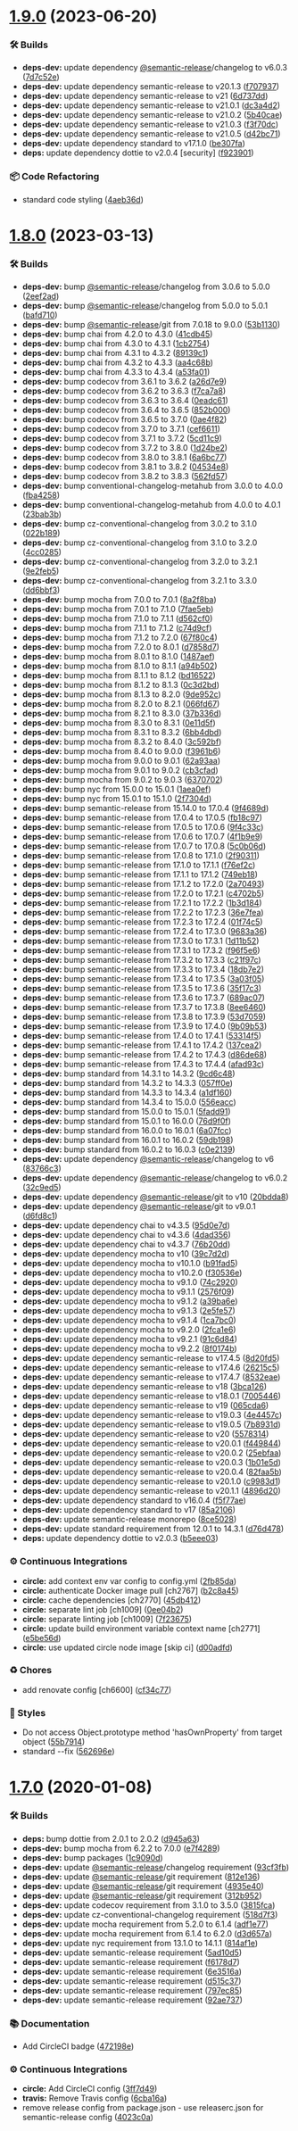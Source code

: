 # [1.9.0](https://github.com/wmfs/rbac/compare/v1.8.0...v1.9.0) (2023-06-20)


### 🛠 Builds

* **deps-dev:** update dependency [@semantic-release](https://github.com/semantic-release)/changelog to v6.0.3 ([7d7c52e](https://github.com/wmfs/rbac/commit/7d7c52eb9fe5a28bad221444b6f6108b17a86327))
* **deps-dev:** update dependency semantic-release to v20.1.3 ([f707937](https://github.com/wmfs/rbac/commit/f7079376d3b5ccbc0b3a4dd9d965747fc1092047))
* **deps-dev:** update dependency semantic-release to v21 ([6d737dd](https://github.com/wmfs/rbac/commit/6d737ddcdef9076b077a2a4ce7e20232aaf70091))
* **deps-dev:** update dependency semantic-release to v21.0.1 ([dc3a4d2](https://github.com/wmfs/rbac/commit/dc3a4d2fe4f24559f12572e2c8606cbcbe16dc96))
* **deps-dev:** update dependency semantic-release to v21.0.2 ([5b40cae](https://github.com/wmfs/rbac/commit/5b40cae8e1b1d46bfbab42f39d56ed3ae89b377c))
* **deps-dev:** update dependency semantic-release to v21.0.3 ([f3f70dc](https://github.com/wmfs/rbac/commit/f3f70dcc0016bbb544d3b75ed6330c21d906af6e))
* **deps-dev:** update dependency semantic-release to v21.0.5 ([d42bc71](https://github.com/wmfs/rbac/commit/d42bc7127e4a297992fbddc1fb08d68b9ad3a25c))
* **deps-dev:** update dependency standard to v17.1.0 ([be307fa](https://github.com/wmfs/rbac/commit/be307fa4c8a005dc401999c6f98ad6b28d92bf51))
* **deps:** update dependency dottie to v2.0.4 [security] ([f923901](https://github.com/wmfs/rbac/commit/f9239017783b2d0d0b5be646c88df0fbfaa795e9))


### 📦 Code Refactoring

* standard code styling ([4aeb36d](https://github.com/wmfs/rbac/commit/4aeb36dad4700720f594ce06c3c613f5024b805a))

# [1.8.0](https://github.com/wmfs/rbac/compare/v1.7.0...v1.8.0) (2023-03-13)


### 🛠 Builds

* **deps-dev:** bump [@semantic-release](https://github.com/semantic-release)/changelog from 3.0.6 to 5.0.0 ([2eef2ad](https://github.com/wmfs/rbac/commit/2eef2ad8edcf540ce2c5de8997b348d3b59fcfaa))
* **deps-dev:** bump [@semantic-release](https://github.com/semantic-release)/changelog from 5.0.0 to 5.0.1 ([bafd710](https://github.com/wmfs/rbac/commit/bafd71085dac8c4bbc37e8582e8dd4771c7b2c1e))
* **deps-dev:** bump [@semantic-release](https://github.com/semantic-release)/git from 7.0.18 to 9.0.0 ([53b1130](https://github.com/wmfs/rbac/commit/53b11302cab4f439430e53d4010b844e53b0cbbb))
* **deps-dev:** bump chai from 4.2.0 to 4.3.0 ([41cdb45](https://github.com/wmfs/rbac/commit/41cdb45319325e883a875834f7db46d0e4176f4e))
* **deps-dev:** bump chai from 4.3.0 to 4.3.1 ([1cb2754](https://github.com/wmfs/rbac/commit/1cb2754aa81ce633fc575606515746f809883aa8))
* **deps-dev:** bump chai from 4.3.1 to 4.3.2 ([89139c1](https://github.com/wmfs/rbac/commit/89139c1a543fb316ffc92bd99f220189af1b89e0))
* **deps-dev:** bump chai from 4.3.2 to 4.3.3 ([aa4c68b](https://github.com/wmfs/rbac/commit/aa4c68b9cb351ffa82ffff5c89a4af153e7721c4))
* **deps-dev:** bump chai from 4.3.3 to 4.3.4 ([a53fa01](https://github.com/wmfs/rbac/commit/a53fa010789dae8945f9d83a162f0f64684867e6))
* **deps-dev:** bump codecov from 3.6.1 to 3.6.2 ([a26d7e9](https://github.com/wmfs/rbac/commit/a26d7e9afb361090054e43f60cf5facfdbd5ea4f))
* **deps-dev:** bump codecov from 3.6.2 to 3.6.3 ([f7ca7a8](https://github.com/wmfs/rbac/commit/f7ca7a8f8dd3cdfab5da2aae54b7bb7b75af9112))
* **deps-dev:** bump codecov from 3.6.3 to 3.6.4 ([0eadc61](https://github.com/wmfs/rbac/commit/0eadc61eaa8bef57e266e0bd58ff4211d1a938cd))
* **deps-dev:** bump codecov from 3.6.4 to 3.6.5 ([852b000](https://github.com/wmfs/rbac/commit/852b000b5dfcef0b81c75a9d15ac5f0381e7af6d))
* **deps-dev:** bump codecov from 3.6.5 to 3.7.0 ([0ae4f82](https://github.com/wmfs/rbac/commit/0ae4f82146df03b3d2bee232eb151387da13daa6))
* **deps-dev:** bump codecov from 3.7.0 to 3.7.1 ([cef6611](https://github.com/wmfs/rbac/commit/cef66111c35c1e555a458df0899603bbd3947f92))
* **deps-dev:** bump codecov from 3.7.1 to 3.7.2 ([5cd11c9](https://github.com/wmfs/rbac/commit/5cd11c9b89e40a14be79b6356ebda4aed72bc2e7))
* **deps-dev:** bump codecov from 3.7.2 to 3.8.0 ([1d24be2](https://github.com/wmfs/rbac/commit/1d24be2912f9244e2bb6e5126ced74cea5592581))
* **deps-dev:** bump codecov from 3.8.0 to 3.8.1 ([6a6bc77](https://github.com/wmfs/rbac/commit/6a6bc77e470a5fb95532c67b760251f9604fcdf0))
* **deps-dev:** bump codecov from 3.8.1 to 3.8.2 ([04534e8](https://github.com/wmfs/rbac/commit/04534e85f45baf701e037674c46f80ec96b07172))
* **deps-dev:** bump codecov from 3.8.2 to 3.8.3 ([562fd57](https://github.com/wmfs/rbac/commit/562fd5761fc3748f14d0948894bf86fbead782ae))
* **deps-dev:** bump conventional-changelog-metahub from 3.0.0 to 4.0.0 ([fba4258](https://github.com/wmfs/rbac/commit/fba42582eeb3462e36aad9cce5d7f6321ecb4a7a))
* **deps-dev:** bump conventional-changelog-metahub from 4.0.0 to 4.0.1 ([23bab3b](https://github.com/wmfs/rbac/commit/23bab3b7f8df897b92a6523ac47f96c213c1afec))
* **deps-dev:** bump cz-conventional-changelog from 3.0.2 to 3.1.0 ([022b189](https://github.com/wmfs/rbac/commit/022b18967bc65f3721d271611dddf9323e38cbc2))
* **deps-dev:** bump cz-conventional-changelog from 3.1.0 to 3.2.0 ([4cc0285](https://github.com/wmfs/rbac/commit/4cc028581b0d5e95cfe6370235379066d5b0f1c6))
* **deps-dev:** bump cz-conventional-changelog from 3.2.0 to 3.2.1 ([9e2feb5](https://github.com/wmfs/rbac/commit/9e2feb5c1d77c2b72a9f4344de98eaa4ad3ed085))
* **deps-dev:** bump cz-conventional-changelog from 3.2.1 to 3.3.0 ([dd6bbf3](https://github.com/wmfs/rbac/commit/dd6bbf377cc2faf17e5b5ec45fa5e996cb0fd032))
* **deps-dev:** bump mocha from 7.0.0 to 7.0.1 ([8a2f8ba](https://github.com/wmfs/rbac/commit/8a2f8ba156f3bf0979baf2c2d2149e8234f2cf8e))
* **deps-dev:** bump mocha from 7.0.1 to 7.1.0 ([7fae5eb](https://github.com/wmfs/rbac/commit/7fae5eb612237a596e9be32409c3ca3674ca8df6))
* **deps-dev:** bump mocha from 7.1.0 to 7.1.1 ([d562cf0](https://github.com/wmfs/rbac/commit/d562cf005d4ebe616dc0d8ae5a6443c3c1e09b78))
* **deps-dev:** bump mocha from 7.1.1 to 7.1.2 ([c74d9cf](https://github.com/wmfs/rbac/commit/c74d9cf5f8e7eebd76955cb213383bb1a9c9cdd2))
* **deps-dev:** bump mocha from 7.1.2 to 7.2.0 ([67f80c4](https://github.com/wmfs/rbac/commit/67f80c463c20f227612f3075a12e5ff43e6334b6))
* **deps-dev:** bump mocha from 7.2.0 to 8.0.1 ([d7858d7](https://github.com/wmfs/rbac/commit/d7858d78bd3408aa9f4c894702fbacf3c85a152b))
* **deps-dev:** bump mocha from 8.0.1 to 8.1.0 ([1487aef](https://github.com/wmfs/rbac/commit/1487aef9d62dfec8ff2c9bc25806c078986ac6f5))
* **deps-dev:** bump mocha from 8.1.0 to 8.1.1 ([a94b502](https://github.com/wmfs/rbac/commit/a94b5022d1ff4f36272dbfebad0d3c131af5cea4))
* **deps-dev:** bump mocha from 8.1.1 to 8.1.2 ([bd16522](https://github.com/wmfs/rbac/commit/bd1652235d0fd655471fc683abba3760c47d53a1))
* **deps-dev:** bump mocha from 8.1.2 to 8.1.3 ([0c3d2bd](https://github.com/wmfs/rbac/commit/0c3d2bda06febb72a29134695ae81f218b9354e0))
* **deps-dev:** bump mocha from 8.1.3 to 8.2.0 ([9de952c](https://github.com/wmfs/rbac/commit/9de952c37f72880810d96f9b35f26375a084eaaf))
* **deps-dev:** bump mocha from 8.2.0 to 8.2.1 ([066fd67](https://github.com/wmfs/rbac/commit/066fd67a46bff0a51ffbbb0a18eb9b32717ec2f1))
* **deps-dev:** bump mocha from 8.2.1 to 8.3.0 ([37b336d](https://github.com/wmfs/rbac/commit/37b336d2b1ac94e4cf57d25f52ac1c1591c3fe1b))
* **deps-dev:** bump mocha from 8.3.0 to 8.3.1 ([0e11d5f](https://github.com/wmfs/rbac/commit/0e11d5fb23242fdb8d1813d01cfeb31d79b10071))
* **deps-dev:** bump mocha from 8.3.1 to 8.3.2 ([6bb4dbd](https://github.com/wmfs/rbac/commit/6bb4dbd905900394045060fb2fb0e0e2a7efb828))
* **deps-dev:** bump mocha from 8.3.2 to 8.4.0 ([3c592bf](https://github.com/wmfs/rbac/commit/3c592bf52e2d2412f7ac1f4f31277df65ff3ac4f))
* **deps-dev:** bump mocha from 8.4.0 to 9.0.0 ([f3961b6](https://github.com/wmfs/rbac/commit/f3961b6e5ce1f62161e7f16fbfec4cf7178fd0d9))
* **deps-dev:** bump mocha from 9.0.0 to 9.0.1 ([62a93aa](https://github.com/wmfs/rbac/commit/62a93aadb0eb9d552e76bc676b1811c965e1dbf4))
* **deps-dev:** bump mocha from 9.0.1 to 9.0.2 ([cb3cfad](https://github.com/wmfs/rbac/commit/cb3cfad9a1876e89c0d0dd26340c7c271c298290))
* **deps-dev:** bump mocha from 9.0.2 to 9.0.3 ([6370702](https://github.com/wmfs/rbac/commit/637070285d2f92ad6a7dd649d04a58736d302cc0))
* **deps-dev:** bump nyc from 15.0.0 to 15.0.1 ([1aea0ef](https://github.com/wmfs/rbac/commit/1aea0efb3da004abc33c02fa54820a5bc2d69b53))
* **deps-dev:** bump nyc from 15.0.1 to 15.1.0 ([2f7304d](https://github.com/wmfs/rbac/commit/2f7304d6f8d18457168f3138605438a5dcf0593d))
* **deps-dev:** bump semantic-release from 15.14.0 to 17.0.4 ([9f4689d](https://github.com/wmfs/rbac/commit/9f4689d7ceccc72585e16aea61c38ff66b50a76c))
* **deps-dev:** bump semantic-release from 17.0.4 to 17.0.5 ([fb18c97](https://github.com/wmfs/rbac/commit/fb18c973cbd420338f23909354fa70cd879b185f))
* **deps-dev:** bump semantic-release from 17.0.5 to 17.0.6 ([9f4c33c](https://github.com/wmfs/rbac/commit/9f4c33ce97e42d3b133b2670b268cf707cf9e8d8))
* **deps-dev:** bump semantic-release from 17.0.6 to 17.0.7 ([4f1b9e9](https://github.com/wmfs/rbac/commit/4f1b9e942f215916cf813ad8ff0e70cc3100299f))
* **deps-dev:** bump semantic-release from 17.0.7 to 17.0.8 ([5c0b06d](https://github.com/wmfs/rbac/commit/5c0b06d7d6e1267572a0218d98dbd20dfcbd05fc))
* **deps-dev:** bump semantic-release from 17.0.8 to 17.1.0 ([2f90311](https://github.com/wmfs/rbac/commit/2f9031129751c8e92d018f3ab8fd3c06be577789))
* **deps-dev:** bump semantic-release from 17.1.0 to 17.1.1 ([f76ef2c](https://github.com/wmfs/rbac/commit/f76ef2c715c99bc0180d2349f8cf02f7bcf1852a))
* **deps-dev:** bump semantic-release from 17.1.1 to 17.1.2 ([749eb18](https://github.com/wmfs/rbac/commit/749eb1863ff0bff064d634d0adf9c932fc2b2188))
* **deps-dev:** bump semantic-release from 17.1.2 to 17.2.0 ([2a70493](https://github.com/wmfs/rbac/commit/2a7049303af9953d7a0f4c36828adeb270f2e32f))
* **deps-dev:** bump semantic-release from 17.2.0 to 17.2.1 ([c4702b5](https://github.com/wmfs/rbac/commit/c4702b57499117dba1eb0a5b04284752dce19edd))
* **deps-dev:** bump semantic-release from 17.2.1 to 17.2.2 ([1b3d184](https://github.com/wmfs/rbac/commit/1b3d184ddb91b0e7b76fa58f7ea309ec75cc4b16))
* **deps-dev:** bump semantic-release from 17.2.2 to 17.2.3 ([36e7fea](https://github.com/wmfs/rbac/commit/36e7fea94a831f7e43c00489aa2113904992a736))
* **deps-dev:** bump semantic-release from 17.2.3 to 17.2.4 ([01f74c5](https://github.com/wmfs/rbac/commit/01f74c57f4e43b082bc94d93e975e890ae3f8fbc))
* **deps-dev:** bump semantic-release from 17.2.4 to 17.3.0 ([9683a36](https://github.com/wmfs/rbac/commit/9683a36f4d95842df6baecb4f59045894d06f986))
* **deps-dev:** bump semantic-release from 17.3.0 to 17.3.1 ([1d11b52](https://github.com/wmfs/rbac/commit/1d11b52926058c047b79d7328e50135d8f83bcfe))
* **deps-dev:** bump semantic-release from 17.3.1 to 17.3.2 ([f96f5e6](https://github.com/wmfs/rbac/commit/f96f5e6fd2b10960b830874fbac9a2c724b30e24))
* **deps-dev:** bump semantic-release from 17.3.2 to 17.3.3 ([c21f97c](https://github.com/wmfs/rbac/commit/c21f97cab33eecfbd0a961f089c671f2e2e73edc))
* **deps-dev:** bump semantic-release from 17.3.3 to 17.3.4 ([18db7e2](https://github.com/wmfs/rbac/commit/18db7e275261b37efd90ddc51d589f6528b60de6))
* **deps-dev:** bump semantic-release from 17.3.4 to 17.3.5 ([3a03f05](https://github.com/wmfs/rbac/commit/3a03f05e286981fca8a15ea1f6177bc92fc4214b))
* **deps-dev:** bump semantic-release from 17.3.5 to 17.3.6 ([35f17c3](https://github.com/wmfs/rbac/commit/35f17c386c60568d8d3aab5a78f6508d1e216038))
* **deps-dev:** bump semantic-release from 17.3.6 to 17.3.7 ([689ac07](https://github.com/wmfs/rbac/commit/689ac0755a426a6784283cd82e57a7baeca15ab4))
* **deps-dev:** bump semantic-release from 17.3.7 to 17.3.8 ([8ee6460](https://github.com/wmfs/rbac/commit/8ee64601fdfd0ea9ffdacc7c27d089a38acddc49))
* **deps-dev:** bump semantic-release from 17.3.8 to 17.3.9 ([53d7059](https://github.com/wmfs/rbac/commit/53d7059bf5d393b4930918643588939f53fdde45))
* **deps-dev:** bump semantic-release from 17.3.9 to 17.4.0 ([9b09b53](https://github.com/wmfs/rbac/commit/9b09b53d73327a10cbb3567e92e42446d5703e4d))
* **deps-dev:** bump semantic-release from 17.4.0 to 17.4.1 ([53314f5](https://github.com/wmfs/rbac/commit/53314f5d914c1afad8a36da549bb92bbd92c3e55))
* **deps-dev:** bump semantic-release from 17.4.1 to 17.4.2 ([137cea2](https://github.com/wmfs/rbac/commit/137cea213032a13d9d95bd1f8865b80194cc8c3c))
* **deps-dev:** bump semantic-release from 17.4.2 to 17.4.3 ([d86de68](https://github.com/wmfs/rbac/commit/d86de68464a9a994865ba6a0a70db02e958edfaa))
* **deps-dev:** bump semantic-release from 17.4.3 to 17.4.4 ([afad93c](https://github.com/wmfs/rbac/commit/afad93cab670449b07e66890c1acd52f0ec6300c))
* **deps-dev:** bump standard from 14.3.1 to 14.3.2 ([9cd6c48](https://github.com/wmfs/rbac/commit/9cd6c4810d4704dcf3d5a492758604c4e1b9be12))
* **deps-dev:** bump standard from 14.3.2 to 14.3.3 ([057ff0e](https://github.com/wmfs/rbac/commit/057ff0ef544a12056a4d40399457b0346ae02a59))
* **deps-dev:** bump standard from 14.3.3 to 14.3.4 ([a1df160](https://github.com/wmfs/rbac/commit/a1df16054a8c05ea1e1e73dd3d034fd4f9bcba98))
* **deps-dev:** bump standard from 14.3.4 to 15.0.0 ([556eacc](https://github.com/wmfs/rbac/commit/556eacc17ea1a525414ce21a2647e243da545375))
* **deps-dev:** bump standard from 15.0.0 to 15.0.1 ([5fadd91](https://github.com/wmfs/rbac/commit/5fadd91e02f415a656bea07e636f934870db5daf))
* **deps-dev:** bump standard from 15.0.1 to 16.0.0 ([76d9f0f](https://github.com/wmfs/rbac/commit/76d9f0fd522545872b3bb153a796b2c1a09854d3))
* **deps-dev:** bump standard from 16.0.0 to 16.0.1 ([6a07fcc](https://github.com/wmfs/rbac/commit/6a07fcc98e324935e770cfcb0f35ad469b3f0c1e))
* **deps-dev:** bump standard from 16.0.1 to 16.0.2 ([59db198](https://github.com/wmfs/rbac/commit/59db198ed4c1abfa97482d284fede9e551456b9e))
* **deps-dev:** bump standard from 16.0.2 to 16.0.3 ([c0e2139](https://github.com/wmfs/rbac/commit/c0e21399518b55b561208ba751dc1c77461179a7))
* **deps-dev:** update dependency [@semantic-release](https://github.com/semantic-release)/changelog to v6 ([83766c3](https://github.com/wmfs/rbac/commit/83766c34dd87bfa8a0096dcedece7e6b343ea646))
* **deps-dev:** update dependency [@semantic-release](https://github.com/semantic-release)/changelog to v6.0.2 ([32c9ed5](https://github.com/wmfs/rbac/commit/32c9ed5e893e60d05721737774bad2c66b1e5737))
* **deps-dev:** update dependency [@semantic-release](https://github.com/semantic-release)/git to v10 ([20bdda8](https://github.com/wmfs/rbac/commit/20bdda88393e93216fa08fc51390fa41b2ebedf9))
* **deps-dev:** update dependency [@semantic-release](https://github.com/semantic-release)/git to v9.0.1 ([d6fd8c1](https://github.com/wmfs/rbac/commit/d6fd8c1be57055bf611c3c61b3db459e2bb69ee4))
* **deps-dev:** update dependency chai to v4.3.5 ([95d0e7d](https://github.com/wmfs/rbac/commit/95d0e7ddf3d5c678426fc7e016db222ac7c560ae))
* **deps-dev:** update dependency chai to v4.3.6 ([4dad356](https://github.com/wmfs/rbac/commit/4dad35608222bdef1ffe1a9ab0d33bd5b596db60))
* **deps-dev:** update dependency chai to v4.3.7 ([76b20dd](https://github.com/wmfs/rbac/commit/76b20dd3f9f3b413861e4eef0f944bb9ea561cdd))
* **deps-dev:** update dependency mocha to v10 ([39c7d2d](https://github.com/wmfs/rbac/commit/39c7d2dcd6192adc4906e596df7d0a542863853a))
* **deps-dev:** update dependency mocha to v10.1.0 ([b91fad5](https://github.com/wmfs/rbac/commit/b91fad58d3461cb2c5cbbf0306423b717a6593a8))
* **deps-dev:** update dependency mocha to v10.2.0 ([f30536e](https://github.com/wmfs/rbac/commit/f30536e1b2255e28304ddc71b7d7e0049ffb326c))
* **deps-dev:** update dependency mocha to v9.1.0 ([74c2920](https://github.com/wmfs/rbac/commit/74c292096e275098bf8023a06b59397d320b7ece))
* **deps-dev:** update dependency mocha to v9.1.1 ([2576f09](https://github.com/wmfs/rbac/commit/2576f09de16959ebd322fae21ce0873ed4c7babe))
* **deps-dev:** update dependency mocha to v9.1.2 ([a39ba6e](https://github.com/wmfs/rbac/commit/a39ba6ed870e2b31c60ecba05879a243eedcd770))
* **deps-dev:** update dependency mocha to v9.1.3 ([2e5fe57](https://github.com/wmfs/rbac/commit/2e5fe57f26c10338f6a292427cc86c520a506fc3))
* **deps-dev:** update dependency mocha to v9.1.4 ([1ca7bc0](https://github.com/wmfs/rbac/commit/1ca7bc0f75b028119fd7921619985d7b0b433d68))
* **deps-dev:** update dependency mocha to v9.2.0 ([2fca1e6](https://github.com/wmfs/rbac/commit/2fca1e632d3d1a01b6df07bcecd74bb35d03f9b6))
* **deps-dev:** update dependency mocha to v9.2.1 ([91c6d84](https://github.com/wmfs/rbac/commit/91c6d8479489717224486021c815c2425148bf10))
* **deps-dev:** update dependency mocha to v9.2.2 ([8f0174b](https://github.com/wmfs/rbac/commit/8f0174bf143043412e0737fe552a388d2bf42d40))
* **deps-dev:** update dependency semantic-release to v17.4.5 ([8d20fd5](https://github.com/wmfs/rbac/commit/8d20fd513aaceaaeeefa28f05714d310afe361e1))
* **deps-dev:** update dependency semantic-release to v17.4.6 ([26215c5](https://github.com/wmfs/rbac/commit/26215c53fc1ac7ad1a6aadb2ae547d0dc42f7649))
* **deps-dev:** update dependency semantic-release to v17.4.7 ([8532eae](https://github.com/wmfs/rbac/commit/8532eae66c234a16fd56f1e652cdb2d49a8d4021))
* **deps-dev:** update dependency semantic-release to v18 ([3bca126](https://github.com/wmfs/rbac/commit/3bca126b6f8010ffd8f7c68914d54d43e9cba152))
* **deps-dev:** update dependency semantic-release to v18.0.1 ([7005446](https://github.com/wmfs/rbac/commit/70054467c182114152caae1784e4f85261b6d6f2))
* **deps-dev:** update dependency semantic-release to v19 ([065cda6](https://github.com/wmfs/rbac/commit/065cda6ec813d566c44758285556e725f3ed5b72))
* **deps-dev:** update dependency semantic-release to v19.0.3 ([4e4457c](https://github.com/wmfs/rbac/commit/4e4457ca8e51c7b262d5e791a7e05e9ca7eb5987))
* **deps-dev:** update dependency semantic-release to v19.0.5 ([7b8931d](https://github.com/wmfs/rbac/commit/7b8931d6e33acb0df8269a9cf035b1320d99a756))
* **deps-dev:** update dependency semantic-release to v20 ([5578314](https://github.com/wmfs/rbac/commit/557831439ce37bfe1f05e269214c71629a23290c))
* **deps-dev:** update dependency semantic-release to v20.0.1 ([f449844](https://github.com/wmfs/rbac/commit/f4498444051c94b20ced747e21598e430b995da8))
* **deps-dev:** update dependency semantic-release to v20.0.2 ([25ebfaa](https://github.com/wmfs/rbac/commit/25ebfaa9406c6b7c791bf73c2c150e059af7ce36))
* **deps-dev:** update dependency semantic-release to v20.0.3 ([1b01e5d](https://github.com/wmfs/rbac/commit/1b01e5daf7bdba25a2f37d933203e9bf5ad4834a))
* **deps-dev:** update dependency semantic-release to v20.0.4 ([82faa5b](https://github.com/wmfs/rbac/commit/82faa5b41e41f48e46b4c9da6767628a396db3bd))
* **deps-dev:** update dependency semantic-release to v20.1.0 ([c9983d1](https://github.com/wmfs/rbac/commit/c9983d1821c79d0e5781a53e50af5ddb5697db80))
* **deps-dev:** update dependency semantic-release to v20.1.1 ([4896d20](https://github.com/wmfs/rbac/commit/4896d2041983f9f3b09d8fd18316df75cbbacd94))
* **deps-dev:** update dependency standard to v16.0.4 ([f5f77ae](https://github.com/wmfs/rbac/commit/f5f77ae65c228519ad66dbf9be26c771a771cedd))
* **deps-dev:** update dependency standard to v17 ([85a2106](https://github.com/wmfs/rbac/commit/85a2106b35498f8fd83c6eb302217b087e56b4bf))
* **deps-dev:** update semantic-release monorepo ([8ce5028](https://github.com/wmfs/rbac/commit/8ce5028b9e330a7971705441124d65d47e3510d4))
* **deps-dev:** update standard requirement from 12.0.1 to 14.3.1 ([d76d478](https://github.com/wmfs/rbac/commit/d76d47826c2ae755fa5c4fac7949c77efa3a0c7f))
* **deps:** update dependency dottie to v2.0.3 ([b5eee03](https://github.com/wmfs/rbac/commit/b5eee036ead60d78be5bc654afabdcd06f57e147))


### ⚙️ Continuous Integrations

* **circle:** add context env var config to config.yml ([2fb85da](https://github.com/wmfs/rbac/commit/2fb85dac955a3c37bd65749f749270a9e990b079))
* **circle:** authenticate Docker image pull [ch2767] ([b2c8a45](https://github.com/wmfs/rbac/commit/b2c8a459102c48bc29fe20c6fd476f7b44ce6e65))
* **circle:** cache dependencies [ch2770] ([45db412](https://github.com/wmfs/rbac/commit/45db412fc7100e24a2795faefcfee12ae64553d0))
* **circle:** separate lint job [ch1009] ([0ee04b2](https://github.com/wmfs/rbac/commit/0ee04b240d1599305dd577155e468a4e3b834b1d))
* **circle:** separate linting job [ch1009] ([7f23675](https://github.com/wmfs/rbac/commit/7f23675c8ae79c24b28364de4e24e26180f4cc3e))
* **circle:** update build environment variable context name [ch2771] ([e5be56d](https://github.com/wmfs/rbac/commit/e5be56d4fcfad48f51e6c479d00b6625926daf22))
* **circle:** use updated circle node image [skip ci] ([d00adfd](https://github.com/wmfs/rbac/commit/d00adfd4b75c2147e39cdc33624a8d6f3713324f))


### ♻️ Chores

* add renovate config [ch6600] ([cf34c77](https://github.com/wmfs/rbac/commit/cf34c770ffc1349afc4b5ab6c14cbe7f9a12a8b7))


### 💎 Styles

* Do not access Object.prototype method 'hasOwnProperty' from target object ([55b7914](https://github.com/wmfs/rbac/commit/55b791499e24cf14d9acc330496ff2e9e5da340f))
* standard --fix ([562696e](https://github.com/wmfs/rbac/commit/562696ec79067c18d9527d221552d63a72b12e74))

# [1.7.0](https://github.com/wmfs/rbac/compare/v1.6.5...v1.7.0) (2020-01-08)


### 🛠 Builds

* **deps:** bump dottie from 2.0.1 to 2.0.2 ([d945a63](https://github.com/wmfs/rbac/commit/d945a639e17d08d48953bb5a278d63467dc95221))
* **deps-dev:** bump mocha from 6.2.2 to 7.0.0 ([e7f4289](https://github.com/wmfs/rbac/commit/e7f4289ec0e876377b67f3d2123b2676a12a8b0c))
* **deps-dev:** bump packages ([1c9090d](https://github.com/wmfs/rbac/commit/1c9090d3a9587c8741db6def61fccd7c39f60b91))
* **deps-dev:** update [@semantic-release](https://github.com/semantic-release)/changelog requirement ([93cf3fb](https://github.com/wmfs/rbac/commit/93cf3fbbd717758b71dc0551f28e86755754052d))
* **deps-dev:** update [@semantic-release](https://github.com/semantic-release)/git requirement ([812e136](https://github.com/wmfs/rbac/commit/812e1365c2d7ad7df0a7c03019dadaa6fe61490e))
* **deps-dev:** update [@semantic-release](https://github.com/semantic-release)/git requirement ([4935e40](https://github.com/wmfs/rbac/commit/4935e4029ecb66211f50be5fb11935829d63819f))
* **deps-dev:** update [@semantic-release](https://github.com/semantic-release)/git requirement ([312b952](https://github.com/wmfs/rbac/commit/312b952d16cb77724507be988b4c73dc170cc698))
* **deps-dev:** update codecov requirement from 3.1.0 to 3.5.0 ([3815fca](https://github.com/wmfs/rbac/commit/3815fca97959c78031b8360ec2e475c073b6dd77))
* **deps-dev:** update cz-conventional-changelog requirement ([518d7f3](https://github.com/wmfs/rbac/commit/518d7f340e0ba35978a2e58ff37c42924ebf46b2))
* **deps-dev:** update mocha requirement from 5.2.0 to 6.1.4 ([adf1e77](https://github.com/wmfs/rbac/commit/adf1e77e33f20e4354aef3165547a706393c82c9))
* **deps-dev:** update mocha requirement from 6.1.4 to 6.2.0 ([d3d657a](https://github.com/wmfs/rbac/commit/d3d657a45f9fddedabc56950c0f2fbbbebf0f05c))
* **deps-dev:** update nyc requirement from 13.1.0 to 14.1.1 ([814af1e](https://github.com/wmfs/rbac/commit/814af1e2c41390042930643593c8c0fe6d0d0392))
* **deps-dev:** update semantic-release requirement ([5ad10d5](https://github.com/wmfs/rbac/commit/5ad10d5eb984a4aa832160404769500bff1171b4))
* **deps-dev:** update semantic-release requirement ([f6178d7](https://github.com/wmfs/rbac/commit/f6178d7d5284a65f34fea2be452319616139c8c3))
* **deps-dev:** update semantic-release requirement ([6e3516a](https://github.com/wmfs/rbac/commit/6e3516aa7b18aa6b6afe2502ad821f643420c338))
* **deps-dev:** update semantic-release requirement ([d515c37](https://github.com/wmfs/rbac/commit/d515c37453e43a50baaa36a14087d153c68a7487))
* **deps-dev:** update semantic-release requirement ([797ec85](https://github.com/wmfs/rbac/commit/797ec85b91f1fd0afbe3c0e1e23edbb0f910c601))
* **deps-dev:** update semantic-release requirement ([92ae737](https://github.com/wmfs/rbac/commit/92ae737c25ec1d3ad53b28f548501a76d7c10f9e))


### 📚 Documentation

* Add CircleCI badge ([472198e](https://github.com/wmfs/rbac/commit/472198e641a77a61f927cfa5bca5e20753d1f823))


### ⚙️ Continuous Integrations

* **circle:** Add CircleCI config ([3ff7d49](https://github.com/wmfs/rbac/commit/3ff7d49c1eb176cb0089a73f533f00fddc3029bc))
* **travis:** Remove Travis config ([6cba16a](https://github.com/wmfs/rbac/commit/6cba16ab585732681e842602d79c8a43e29c9f43))
* remove release config from package.json - use releaserc.json for semantic-release config ([4023c0a](https://github.com/wmfs/rbac/commit/4023c0a98dbeb50a85d5ca560da8f80b9c048f62))
